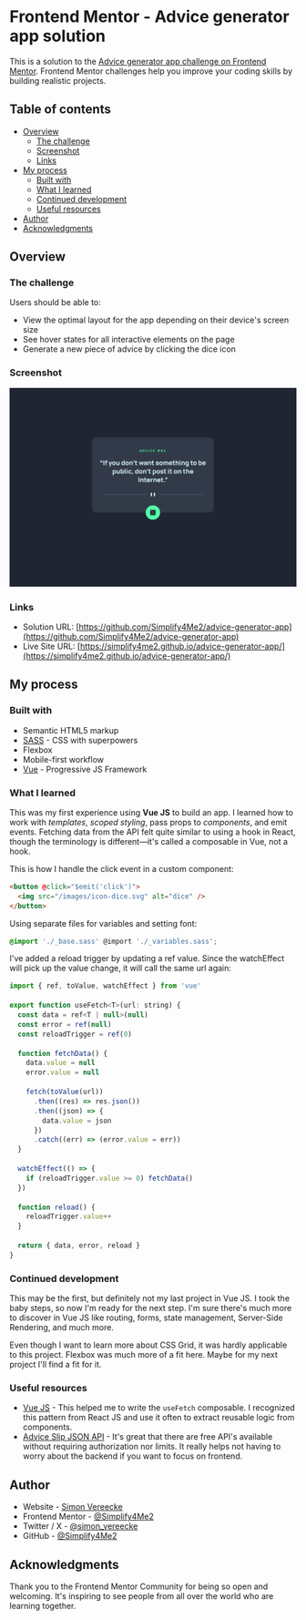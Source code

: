 # Frontend Mentor - Advice generator app solution

This is a solution to the [Advice generator app challenge on Frontend Mentor](https://www.frontendmentor.io/challenges/advice-generator-app-QdUG-13db). Frontend Mentor challenges help you improve your coding skills by building realistic projects.

## Table of contents

- [Overview](#overview)
  - [The challenge](#the-challenge)
  - [Screenshot](#screenshot)
  - [Links](#links)
- [My process](#my-process)
  - [Built with](#built-with)
  - [What I learned](#what-i-learned)
  - [Continued development](#continued-development)
  - [Useful resources](#useful-resources)
- [Author](#author)
- [Acknowledgments](#acknowledgments)

## Overview

### The challenge

Users should be able to:

- View the optimal layout for the app depending on their device's screen size
- See hover states for all interactive elements on the page
- Generate a new piece of advice by clicking the dice icon

### Screenshot

![screenshot](screenshot.png)

### Links

- Solution URL: [https://github.com/Simplify4Me2/advice-generator-app](https://github.com/Simplify4Me2/advice-generator-app)
- Live Site URL: [https://simplify4me2.github.io/advice-generator-app/](https://simplify4me2.github.io/advice-generator-app/)

## My process

### Built with

- Semantic HTML5 markup
- [SASS](https://sass-lang.com/) - CSS with superpowers
- Flexbox
- Mobile-first workflow
- [Vue](https://vuejs.org/) - Progressive JS Framework

### What I learned

This was my first experience using **Vue JS** to build an app. I learned how to work with _templates_, _scoped styling_, pass props to _components_, and emit events. Fetching data from the API felt quite similar to using a hook in React, though the terminology is different—it's called a composable in Vue, not a hook.

This is how I handle the click event in a custom component:

```html
<button @click="$emit('click')">
  <img src="/images/icon-dice.svg" alt="dice" />
</button>
```

Using separate files for variables and setting font:

```scss
@import './_base.sass' @import './_variables.sass';
```

I've added a reload trigger by updating a ref value. Since the watchEffect will pick up the value change, it will call the same url again:

```js
import { ref, toValue, watchEffect } from 'vue'

export function useFetch<T>(url: string) {
  const data = ref<T | null>(null)
  const error = ref(null)
  const reloadTrigger = ref(0)

  function fetchData() {
    data.value = null
    error.value = null

    fetch(toValue(url))
      .then((res) => res.json())
      .then((json) => {
        data.value = json
      })
      .catch((err) => (error.value = err))
  }

  watchEffect(() => {
    if (reloadTrigger.value >= 0) fetchData()
  })

  function reload() {
    reloadTrigger.value++
  }

  return { data, error, reload }
}

```

### Continued development

This may be the first, but definitely not my last project in Vue JS. I took the baby steps, so now I'm ready for the next step. I'm sure there's much more to discover in Vue JS like routing, forms, state management, Server-Side Rendering, and much more.

Even though I want to learn more about CSS Grid, it was hardly applicable to this project. Flexbox was much more of a fit here. Maybe for my next project I'll find a fit for it.

### Useful resources

- [Vue JS](https://vuejs.org/guide/reusability/composables.html#async-state-example) - This helped me to write the `useFetch` composable. I recognized this pattern from React JS and use it often to extract reusable logic from components.
- [Advice Slip JSON API](https://api.adviceslip.com/) - It's great that there are free API's available without requiring authorization nor limits. It really helps not having to worry about the backend if you want to focus on frontend.

## Author

- Website - [Simon Vereecke](https://simplify4me2.github.io/)
- Frontend Mentor - [@Simplify4Me2](https://www.frontendmentor.io/profile/Simplify4Me2)
- Twitter / X - [@simon_vereecke](https://x.com/simon_vereecke)
- GitHub - [@Simplify4Me2](https://github.com/Simplify4Me2)

## Acknowledgments

Thank you to the Frontend Mentor Community for being so open and welcoming. It's inspiring to see people from all over the world who are learning together.
